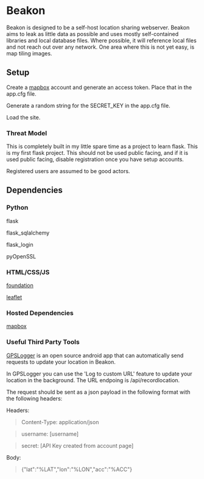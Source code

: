 # Beakon
Beakon is designed to be a self-host location sharing webserver. Beakon aims to leak as little data as possible and uses mostly self-contained libraries and local database files. Where possible, it will reference local files and not reach out over any network. One area where this is not yet easy, is map tiling images.

## Setup
Create a [mapbox] account and generate an access token. Place that in the app.cfg file.

Generate a random string for the SECRET_KEY in the app.cfg file.

Load the site.

### Threat Model
This is completely built in my little spare time as a project to learn flask. This is my first flask project. This should not be used public facing, and if it is used public facing, disable registration once you have setup accounts.

Registered users are assumed to be good actors.

## Dependencies
### Python
flask

flask_sqlalchemy

flask_login

pyOpenSSL


### HTML/CSS/JS
[foundation]

[leaflet]

### Hosted Dependencies
[mapbox]

### Useful Third Party Tools
[GPSLogger] is an open source android app that can automatically send requests to update your location in Beakon.

In GPSLogger you can use the 'Log to custom URL' feature to update your location in the background. The URL endpoing is /api/recordlocation.

The request should be sent as a json payload in the following format with the following headers:

Headers:

> Content-Type: application/json

> username: [username]

> secret: [API Key created from account page]

Body:

> {"lat":"%LAT","lon":"%LON","acc":"%ACC"}


[mapbox]: https://www.mapbox.com/
[leaflet]: https://github.com/Leaflet/Leaflet
[foundation]: https://github.com/foundation/foundation-sites
[gpslogger]: https://gpslogger.app